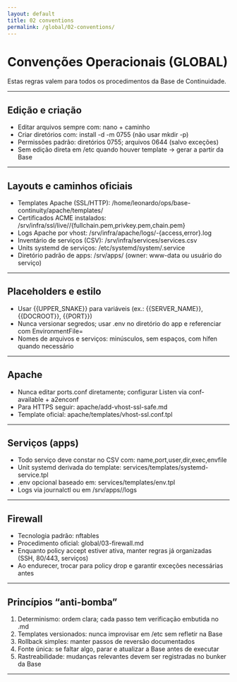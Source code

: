 ```yaml
---
layout: default
title: 02 conventions
permalink: /global/02-conventions/
---
```

# Convenções Operacionais (GLOBAL)

Estas regras valem para todos os procedimentos da Base de Continuidade.

---

## Edição e criação

- Editar arquivos sempre com: nano + caminho
- Criar diretórios com: install -d -m 0755 <path>  (não usar mkdir -p)
- Permissões padrão: diretórios 0755; arquivos 0644 (salvo exceções)
- Sem edição direta em /etc quando houver template → gerar a partir da Base

---

## Layouts e caminhos oficiais

- Templates Apache (SSL/HTTP): /home/leonardo/ops/base-continuity/apache/templates/
- Certificados ACME instalados: /srv/infra/ssl/live/<dominio>/{fullchain.pem,privkey.pem,chain.pem}
- Logs Apache por vhost: /srv/infra/apache/logs/<server>-{access,error}.log
- Inventário de serviços (CSV): /srv/infra/services/services.csv
- Units systemd de serviços: /etc/systemd/system/<name>.service
- Diretório padrão de apps: /srv/apps/<name>  (owner: www-data ou usuário do serviço)

---

## Placeholders e estilo

- Usar {{UPPER_SNAKE}} para variáveis (ex.: {{SERVER_NAME}}, {{DOCROOT}}, {{PORT}})
- Nunca versionar segredos; usar .env no diretório do app e referenciar com EnvironmentFile=
- Nomes de arquivos e serviços: minúsculos, sem espaços, com hífen quando necessário

---

## Apache

- Nunca editar ports.conf diretamente; configurar Listen via conf-available + a2enconf
- Para HTTPS seguir: apache/add-vhost-ssl-safe.md
- Template oficial: apache/templates/vhost-ssl.conf.tpl

---

## Serviços (apps)

- Todo serviço deve constar no CSV com: name,port,user,dir,exec,envfile
- Unit systemd derivada do template: services/templates/systemd-service.tpl
- .env opcional baseado em: services/templates/env.tpl
- Logs via journalctl ou em /srv/apps/<name>/logs

---

## Firewall

- Tecnologia padrão: nftables
- Procedimento oficial: global/03-firewall.md
- Enquanto policy accept estiver ativa, manter regras já organizadas (SSH, 80/443, serviços)
- Ao endurecer, trocar para policy drop e garantir exceções necessárias antes

---

## Princípios “anti-bomba”

1. Determinismo: ordem clara; cada passo tem verificação embutida no .md
2. Templates versionados: nunca improvisar em /etc sem refletir na Base
3. Rollback simples: manter passos de reversão documentados
4. Fonte única: se faltar algo, parar e atualizar a Base antes de executar
5. Rastreabilidade: mudanças relevantes devem ser registradas no bunker da Base

---
